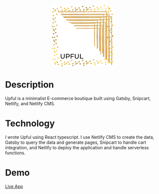 <p align="center">
  <a href="https://demo--thirsty-blackwell-f130f4.netlify.app/">
    <img alt="Gatsby" src="src\images\logo\upful-gold-frame-logo.png" width="200" />
  </a>
</p>

# Description
Upful is a minimalist E-commerce boutique built using Gatsby, Snipcart, Netlify, and Netlify CMS. 

# Technology
I wrote Upful using React typescript. I use Netlify CMS to create the data, Gatsby to query the data and generate pages, Snipcart to handle cart integration, and Netlify to deploy the application and handle serverless functions.

# Demo
[Live App](https://demo--thirsty-blackwell-f130f4.netlify.app/)